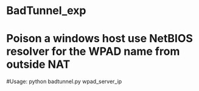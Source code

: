 # BadTunnel_exp
# Poison a windows host use NetBIOS resolver for the WPAD name from outside NAT
#Usage: python badtunnel.py wpad_server_ip
